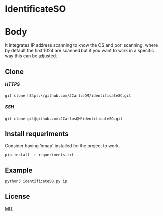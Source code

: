#  IdentificateSO

# Body

It integrates IP address scanning to know the OS and port scanning, where by default the first 1024 are scanned but if you want to work in a specific way this can be adjusted.

## Clone

##### HTTPS
```
git clone https://github.com/JCarlosQM/identificateSO.git
```

##### SSH
```
git clone git@github.com:JCarlosQM/identificateSO.git
```

## Install requeriments

Consider having 'nmap' installed for the project to work.

```
pip install -r requeriments.txt
```

## Example

```
python3 identificateSO.py ip

```


## License

  [MIT](https://choosealicense.com/licenses/mit/)
